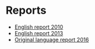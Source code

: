 #  Reports

* [English report 2010](http://inspire.jrc.ec.europa.eu/documents/Monitoring_and_Reporting/IE_-_INSPIRE_Monitoring_Report_Final_v1.0_(13_8_10).doc)
* [English report 2013](./IE_-_INSPIRE_Monitoring_Report_2013.pdf)
* [Original language report 2016](http://cdr.eionet.europa.eu/ie/eu/inspire/reporting/envwv5eza/)






